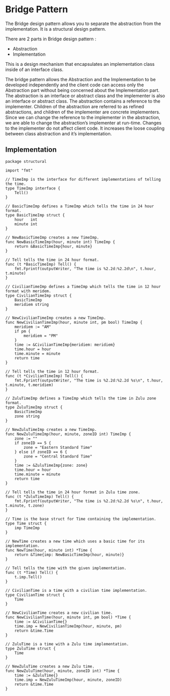 # Bridge Pattern
The Bridge design pattern allows you to separate the abstraction from the implementation. It is a structural design pattern. 

There are 2 parts in Bridge design pattern : 
- Abstraction
- Implementation

This is a design mechanism that encapsulates an implementation class inside of an interface class.  

The bridge pattern allows the Abstraction and the Implementation to be developed independently and the client code can access only the Abstraction part without being concerned about the Implementation part.
The abstraction is an interface or abstract class and the implementer is also an interface or abstract class.
The abstraction contains a reference to the implementer. Children of the abstraction are referred to as refined abstractions, and children of the implementer are concrete implementers. Since we can change the reference to the implementer in the abstraction, we are able to change the abstraction’s implementer at run-time. Changes to the implementer do not affect client code.
It increases the loose coupling between class abstraction and it’s implementation.

## Implementation
```
package structural

import "fmt"

// TimeImp is the interface for different implementations of telling the time.
type TimeImp interface {
	Tell()
}

// BasicTimeImp defines a TimeImp which tells the time in 24 hour format.
type BasicTimeImp struct {
	hour   int
	minute int
}

// NewBasicTimeImp creates a new TimeImp.
func NewBasicTimeImp(hour, minute int) TimeImp {
	return &BasicTimeImp{hour, minute}
}

// Tell tells the time in 24 hour format.
func (t *BasicTimeImp) Tell() {
	fmt.Fprintf(outputWriter, "The time is %2.2d:%2.2d\n", t.hour, t.minute)
}

// CivilianTimeImp defines a TimeImp which tells the time in 12 hour format with meridem.
type CivilianTimeImp struct {
	BasicTimeImp
	meridiem string
}

// NewCivilianTimeImp creates a new TimeImp.
func NewCivilianTimeImp(hour, minute int, pm bool) TimeImp {
	meridiem := "AM"
	if pm {
		meridiem = "PM"
	}
	time := &CivilianTimeImp{meridiem: meridiem}
	time.hour = hour
	time.minute = minute
	return time
}

// Tell tells the time in 12 hour format.
func (t *CivilianTimeImp) Tell() {
	fmt.Fprintf(outputWriter, "The time is %2.2d:%2.2d %s\n", t.hour, t.minute, t.meridiem)
}

// ZuluTimeImp defines a TimeImp which tells the time in Zulu zone format.
type ZuluTimeImp struct {
	BasicTimeImp
	zone string
}

// NewZuluTimeImp creates a new TimeImp.
func NewZuluTimeImp(hour, minute, zoneID int) TimeImp {
	zone := ""
	if zoneID == 5 {
		zone = "Eastern Standard Time"
	} else if zoneID == 6 {
		zone = "Central Standard Time"
	}
	time := &ZuluTimeImp{zone: zone}
	time.hour = hour
	time.minute = minute
	return time
}

// Tell tells the time in 24 hour format in Zulu time zone.
func (t *ZuluTimeImp) Tell() {
	fmt.Fprintf(outputWriter, "The time is %2.2d:%2.2d %s\n", t.hour, t.minute, t.zone)
}

// Time is the base struct for Time containing the implementation.
type Time struct {
	imp TimeImp
}

// NewTime creates a new time which uses a basic time for its implementation.
func NewTime(hour, minute int) *Time {
	return &Time{imp: NewBasicTimeImp(hour, minute)}
}

// Tell tells the time with the given implementation.
func (t *Time) Tell() {
	t.imp.Tell()
}

// CivilianTime is a time with a civilian time implementation.
type CivilianTime struct {
	Time
}

// NewCivilianTime creates a new civilian time.
func NewCivilianTime(hour, minute int, pm bool) *Time {
	time := &CivilianTime{}
	time.imp = NewCivilianTimeImp(hour, minute, pm)
	return &time.Time
}

// ZuluTime is a time with a Zulu time implementation.
type ZuluTime struct {
	Time
}

// NewZuluTime creates a new Zulu time.
func NewZuluTime(hour, minute, zoneID int) *Time {
	time := &ZuluTime{}
	time.imp = NewZuluTimeImp(hour, minute, zoneID)
	return &time.Time
}
```
